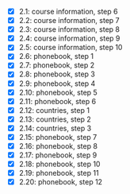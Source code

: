 - [x] 2.1: course information, step 6
- [x] 2.2: course information, step 7
- [x] 2.3: course information, step 8
- [x] 2.4: course information, step 9
- [x] 2.5: course information, step 10
- [x] 2.6: phonebook, step 1
- [x] 2.7: phonebook, step 2
- [x] 2.8: phonebook, step 3
- [x] 2.9: phonebook, step 4
- [x] 2.10: phonebook, step 5
- [x] 2.11: phonebook, step 6
- [x] 2.12: countries, step 1
- [x] 2.13: countries, step 2
- [x] 2.14: countries, step 3
- [x] 2.15: phonebook, step 7
- [x] 2.16: phonebook, step 8
- [x] 2.17: phonebook, step 9
- [x] 2.18: phonebook, step 10
- [x] 2.19: phonebook, step 11
- [x] 2.20: phonebook, step 12